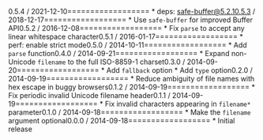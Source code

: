 0.5.4 / 2021-12-10==================  * deps: safe-buffer@5.2.10.5.3 / 2018-12-17==================  * Use `safe-buffer` for improved Buffer API0.5.2 / 2016-12-08==================  * Fix `parse` to accept any linear whitespace character0.5.1 / 2016-01-17==================  * perf: enable strict mode0.5.0 / 2014-10-11==================  * Add `parse` function0.4.0 / 2014-09-21==================  * Expand non-Unicode `filename` to the full ISO-8859-1 charset0.3.0 / 2014-09-20==================  * Add `fallback` option  * Add `type` option0.2.0 / 2014-09-19==================  * Reduce ambiguity of file names with hex escape in buggy browsers0.1.2 / 2014-09-19==================  * Fix periodic invalid Unicode filename header0.1.1 / 2014-09-19==================  * Fix invalid characters appearing in `filename*` parameter0.1.0 / 2014-09-18==================  * Make the `filename` argument optional0.0.0 / 2014-09-18==================  * Initial release
